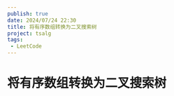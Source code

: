 ```yaml
---
publish: true
date: 2024/07/24 22:30
title: 将有序数组转换为二叉搜索树
project: tsalg
tags:
 - LeetCode
---
```


# 将有序数组转换为二叉搜索树
